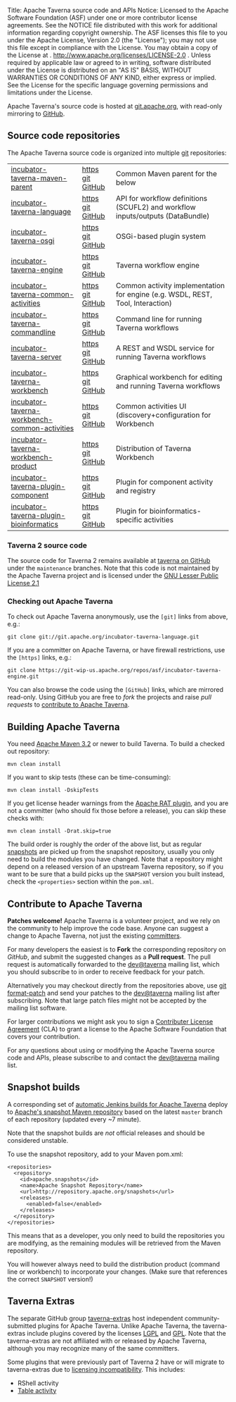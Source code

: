 Title:     Apache Taverna source code and APIs
Notice:    Licensed to the Apache Software Foundation (ASF) under one
           or more contributor license agreements.  See the NOTICE file
           distributed with this work for additional information
           regarding copyright ownership.  The ASF licenses this file
           to you under the Apache License, Version 2.0 (the
           "License"); you may not use this file except in compliance
           with the License.  You may obtain a copy of the License at
           .
             http://www.apache.org/licenses/LICENSE-2.0
           .
           Unless required by applicable law or agreed to in writing,
           software distributed under the License is distributed on an
           "AS IS" BASIS, WITHOUT WARRANTIES OR CONDITIONS OF ANY
           KIND, either express or implied.  See the License for the
           specific language governing permissions and limitations
           under the License.

Apache Taverna's source code is hosted at [git.apache.org](http://git.apache.org/), with read-only mirroring to 
[GitHub](https://github.com/apache/?query=taverna-).


## Source code repositories

The Apache Taverna source code is organized into multiple [git](http://www.git-scm.com/) repositories:


<table class="table table-hover">
<tr><td><a href="https://github.com/apache/incubator-taverna-maven-parent">incubator-taverna-maven-parent</a> 
    <td><a class="btn btn-default" href="https://git-wip-us.apache.org/repos/asf/incubator-taverna-maven-parent.git">https</a> 
    <a class="btn btn-default" href="git://git.apache.org/incubator-taverna-maven-parent.git">git</a> 
    <a class="btn btn-primary" href="https://github.com/apache/incubator-taverna-maven-parent">GitHub</a>
    <td>Common Maven parent for the below</tr>
<tr><td><a href="https://github.com/apache/incubator-taverna-language">incubator-taverna-language</a> 
    <td><a class="btn btn-default" href="https://git-wip-us.apache.org/repos/asf/incubator-taverna-language.git">https</a> 
    <a class="btn btn-default" href="git://git.apache.org/incubator-taverna-language.git">git</a> 
    <a class="btn btn-primary" href="https://github.com/apache/incubator-taverna-language">GitHub</a>
      <td>API for workflow definitions (SCUFL2) and workflow inputs/outputs (DataBundle)</tr>
<tr><td><a href="https://github.com/apache/incubator-taverna-osgi">incubator-taverna-osgi</a> 
    <td><a class="btn btn-default" href="https://git-wip-us.apache.org/repos/asf/incubator-taverna-osgi.git">https</a> 
    <a class="btn btn-default" href="git://git.apache.org/incubator-taverna-osgi.git">git</a> 
    <a class="btn btn-primary" href="https://github.com/apache/incubator-taverna-osgi">GitHub</a>
      <td>OSGi-based plugin system</tr>
<tr><td><a href="https://github.com/apache/incubator-taverna-engine">incubator-taverna-engine</a> 
    <td><a class="btn btn-default" href="https://git-wip-us.apache.org/repos/asf/incubator-taverna-engine.git">https</a> 
    <a class="btn btn-default" href="git://git.apache.org/incubator-taverna-engine.git">git</a> 
    <a class="btn btn-primary" href="https://github.com/apache/incubator-taverna-engine">GitHub</a>
      <td>Taverna workflow engine</tr>
<tr><td><a href="https://github.com/apache/incubator-taverna-common-activities">incubator-taverna-common-activities</a>
    <td><a class="btn btn-default" href="https://git-wip-us.apache.org/repos/asf/incubator-taverna-common-activities.git">https</a> 
    <a class="btn btn-default" href="git://git.apache.org/incubator-taverna-common-activities.git">git</a> 
    <a class="btn btn-primary" href="https://github.com/apache/incubator-taverna-common-activities">GitHub</a>
      <td>Common activity implementation for engine (e.g. WSDL, REST, Tool, Interaction)</tr>
<tr><td><a href="https://github.com/apache/incubator-taverna-commandline">incubator-taverna-commandline</a> 
    <td><a class="btn btn-default" href="https://git-wip-us.apache.org/repos/asf/incubator-taverna-commandline.git">https</a> 
    <a class="btn btn-default" href="git://git.apache.org/incubator-taverna-commandline.git">git</a> 
    <a class="btn btn-primary" href="https://github.com/apache/incubator-taverna-commandline">GitHub</a>
      <td>Command line for running Taverna workflows</tr>
<tr><td><a href="https://github.com/apache/incubator-taverna-server">incubator-taverna-server</a> 
    <td><a class="btn btn-default" href="https://git-wip-us.apache.org/repos/asf/incubator-taverna-server.git">https</a> 
    <a class="btn btn-default" href="git://git.apache.org/incubator-taverna-server.git">git</a> 
    <a class="btn btn-primary" href="https://github.com/apache/incubator-taverna-server">GitHub</a>
      <td>A REST and WSDL service for running Taverna workflows</tr>
<tr><td><a href="https://github.com/apache/incubator-taverna-workbench">incubator-taverna-workbench</a> 
    <td><a class="btn btn-default" href="https://git-wip-us.apache.org/repos/asf/incubator-taverna-workbench.git">https</a> 
    <a class="btn btn-default" href="git://git.apache.org/incubator-taverna-workbench.git">git</a> 
    <a class="btn btn-primary" href="https://github.com/apache/incubator-taverna-workbench">GitHub</a>
      <td>Graphical workbench for editing and running Taverna workflows</tr>
<tr><td><a href="https://github.com/apache/incubator-taverna-workbench-common-activities">incubator-taverna-workbench-common-activities</a>
    <td><a class="btn btn-default" href="https://git-wip-us.apache.org/repos/asf/incubator-taverna-workbench-common-activities.git">https</a> 
    <a class="btn btn-default" href="git://git.apache.org/incubator-taverna-workbench-common-activities.git">git</a> 
    <a class="btn btn-primary" href="https://github.com/apache/incubator-taverna-workbench-common-activities">GitHub</a> 
      <td>Common activities UI (discovery+configuration for Workbench</tr>
<tr><td><a href="https://github.com/apache/incubator-taverna-workbench-product">incubator-taverna-workbench-product</a> 
    <td><a class="btn btn-default" href="https://git-wip-us.apache.org/repos/asf/incubator-taverna-workbench-product.git">https</a> 
    <a class="btn btn-default" href="git://git.apache.org/incubator-taverna-workbench-product.git">git</a> 
    <a class="btn btn-primary" href="https://github.com/apache/incubator-taverna-workbench-product">GitHub</a>
      <td>Distribution of Taverna Workbench</tr>
<tr><td><a href="https://github.com/apache/incubator-taverna-plugin-component">incubator-taverna-plugin-component</a>
    <td><a class="btn btn-default" href="https://git-wip-us.apache.org/repos/asf/incubator-taverna-plugin-component.git">https</a> 
    <a class="btn btn-default" href="git://git.apache.org/incubator-taverna-plugin-component.git">git</a> 
    <a class="btn btn-primary" href="https://github.com/apache/incubator-taverna-plugin-component">GitHub</a> 
      <td>Plugin for component activity and registry</tr>
<tr><td><a href="https://github.com/apache/incubator-taverna-plugin-bioinformatics">incubator-taverna-plugin-bioinformatics</a> 
    <td><a class="btn btn-default" href="https://git-wip-us.apache.org/repos/asf/incubator-taverna-plugin-bioinformatics.git">https</a> 
    <a class="btn btn-default" href="git://git.apache.org/incubator-taverna-plugin-bioinformatics.git">git</a> 
    <a class="btn btn-primary" href="https://github.com/apache/incubator-taverna-plugin-bioinformatics">GitHub</a>
      <td>Plugin for bioinformatics-specific activities</tr>
</table>




### Taverna 2 source code

The source code for Taverna 2 remains available at 
<a href="https://github.com/taverna/">taverna on GitHub</a> under the
`maintenance` branches. Note that this code is not maintained by the Apache Taverna project
 and is licensed under 
the [GNU Lesser Public License 2.1](https://www.gnu.org/licenses/lgpl-2.1.html)

### Checking out Apache Taverna

To check out Apache Taverna anonymously, use the `[git]` links from above, e.g.:

    git clone git://git.apache.org/incubator-taverna-language.git

If you are a committer on Apache Taverna, or have firewall restrictions, use the `[https]` links, e.g.:

    git clone https://git-wip-us.apache.org/repos/asf/incubator-taverna-engine.git

You can also browse the code using the `[GitHub]` links, which are mirrored read-only. 
Using GitHub you are free to *fork* the projects and raise *pull requests* to 
[contribute to Apache Taverna](#contribute-to-apache-taverna).


## Building Apache Taverna

You need [Apache Maven 3.2](https://maven.apache.org/download.html) or newer to build Taverna. 
To build a checked out repository:

    mvn clean install

If you want to skip tests (these can be time-consuming):

    mvn clean install -DskipTests

If you get license header warnings from the 
[Apache RAT plugin](https://creadur.apache.org/rat/apache-rat-plugin/), 
and you are not a committer (who should fix those before a release),
you can skip these checks with:

    mvn clean install -Drat.skip=true

The build order is roughly the order of the above list, but as regular 
[snapshots](#snapshot-builds) are picked up from the snapshot repository, 
usually you only need to build the modules you have changed. 
Note that a repository might depend on a released version of an upstream Taverna
repository, so if you want to be sure that a build picks up the `SNAPSHOT` version 
you built instead, check the `<properties>` section within the `pom.xml`.


## Contribute to Apache Taverna

**Patches welcome!** Apache Taverna is a volunteer project, and we rely on the community to help
improve the code base. Anyone can suggest a change to Apache Taverna, not just the existing [committers](/about/).

For many developers the easiest is to **Fork** the corresponding repository on *GitHub*, and submit the suggested 
changes as a **Pull request**. The pull request is automatically forwarded to the 
[dev@taverna](http://mail-archives.apache.org/mod_mbox/taverna-dev/) mailing list, which you 
should subscribe to in order to receive feedback for your patch.

Alternatively you may checkout directly from the repositories above,
use [git format-patch](https://www.kernel.org/pub/software/scm/git/docs/git-format-patch.html) 
and send your patches to the [dev@taverna](http://mail-archives.apache.org/mod_mbox/taverna-dev/)
mailing list after subscribing. Note that large patch files might not be accepted by
the mailing list software.

For larger contributions we might ask you to sign a 
[Contributer License Agreement](https://www.apache.org/licenses/#clas) (CLA) to grant a license to 
the Apache Software Foundation that covers your contribution. 

For any questions about using or modifying the Apache Taverna source code and APIs, 
please subscribe to and contact the [dev@taverna](http://mail-archives.apache.org/mod_mbox/taverna-dev/) mailing list.


## Snapshot builds

A corresponding set of [automatic Jenkins builds for Apache Taverna](https://builds.apache.org/user/stain/my-views/view/taverna/) deploy to  [Apache's snapshot Maven repository](http://repository.apache.org/snapshots/org/apache/taverna/)
based on the latest `master` branch of each repository (updated every ~7 minute).

Note that the snapshot builds are *not* official releases and should be considered unstable.

To use the snapshot repository, add to your Maven pom.xml:


    <repositories>
      <repository>
        <id>apache.snapshots</id>
        <name>Apache Snapshot Repository</name>
        <url>http://repository.apache.org/snapshots</url>
        <releases>
          <enabled>false</enabled>
        </releases>
      </repository>
    </repositories>

This means that as a developer, you only need to build the repositories you are modifying, as the remaining modules will be retrieved from the Maven repository. 

You will however always need to build the distribution product (command line or workbench) to incorporate your changes. (Make sure that references the correct <code>SNAPSHOT</code> version!)

## Taverna Extras

The separate GitHub group [taverna-extras](https://github.com/taverna-extras) host independent community-submitted plugins for Apache Taverna. 
Unlike Apache Taverna, the taverna-extras include plugins covered by the licenses [LGPL](https://www.gnu.org/licenses/lgpl.html) and [GPL](https://www.gnu.org/licenses/gpl.html).
Note that the taverna-extras are not affiliated with or released by Apache Taverna, although you may recognize many of the same committers.

Some plugins that were previously part of Taverna 2 have or will migrate to taverna-extras due to [licensing incompatibility](http://dev.mygrid.org.uk/wiki/display/developer/Third-party+licenses). This includes:

* RShell activity
* [Table activity](https://github.com/taverna-extras/table-activity)
